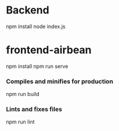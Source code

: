 # Backend 
npm install 
node index.js

# frontend-airbean
npm install
npm run serve

### Compiles and minifies for production
npm run build


### Lints and fixes files
npm run lint


